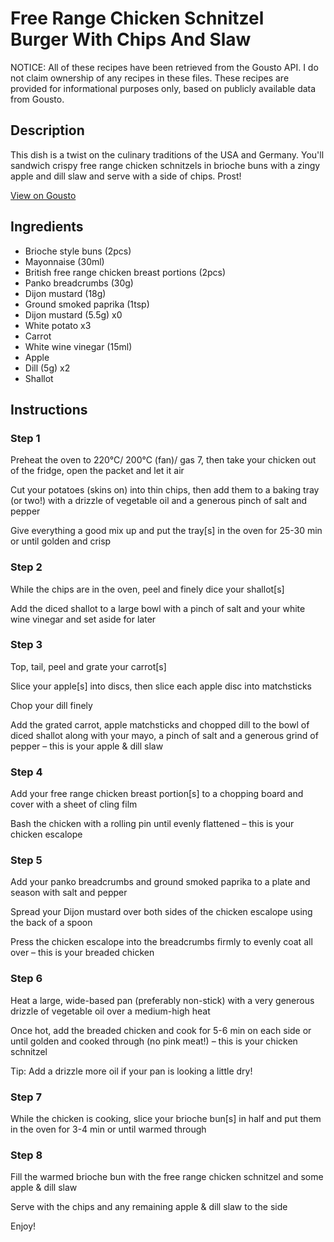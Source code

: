 # Free Range Chicken Schnitzel Burger With Chips And Slaw

NOTICE: All of these recipes have been retrieved from the Gousto API. I do not claim ownership of any recipes in these files. These recipes are provided for informational purposes only, based on publicly available data from Gousto.

## Description

This dish is a twist on the culinary traditions of the USA and Germany. You'll sandwich crispy free range chicken schnitzels in brioche buns with a zingy apple and dill slaw and serve with a side of chips. Prost!

[View on Gousto](https://www.gousto.co.uk/recipes/cookbook/free-range-chicken-schnitzel-burger-with-chips-and-apple-dill-slaw)

## Ingredients

- Brioche style buns (2pcs)
- Mayonnaise (30ml)
- British free range chicken breast portions (2pcs)
- Panko breadcrumbs (30g)
- Dijon mustard (18g)
- Ground smoked paprika (1tsp)
- Dijon mustard (5.5g) x0
- White potato x3
- Carrot
- White wine vinegar (15ml)
- Apple
- Dill (5g) x2
- Shallot

## Instructions


### Step 1

Preheat the oven to 220°C/ 200°C (fan)/ gas 7, then take your chicken out of the fridge, open the packet and let it air

Cut your potatoes (skins on) into thin chips, then add them to a baking tray (or two!) with a drizzle of vegetable oil and a generous pinch of salt and pepper

Give everything a good mix up and put the tray[s] in the oven for 25-30 min or until golden and crisp


### Step 2

While the chips are in the oven, peel and finely dice your shallot[s]

Add the diced shallot to a large bowl with a pinch of salt and your white wine vinegar and set aside for later


### Step 3

Top, tail, peel and grate your carrot[s]

Slice your apple[s]<span class="text-danger"> </span>into discs, then slice each apple disc into matchsticks

Chop your dill finely

Add the grated carrot, apple matchsticks and chopped dill to the bowl of diced shallot along with your mayo, a pinch of salt and a generous grind of pepper – this is your apple & dill slaw


### Step 4

Add your free range chicken breast portion[s] to a chopping board and cover with a sheet of cling film

Bash the chicken with a rolling pin until evenly flattened – this is your chicken escalope


### Step 5

Add your panko breadcrumbs and ground smoked paprika to a plate and season with salt and pepper

Spread your Dijon mustard over both sides of the chicken escalope using the back of a spoon

Press the chicken escalope into the breadcrumbs firmly to evenly coat all over – this is your breaded chicken


### Step 6

Heat a large, wide-based pan (preferably non-stick) with a very generous drizzle of vegetable oil over a medium-high heat

Once hot, add the breaded chicken and cook for 5-6 min on each side or until golden and cooked through (no pink meat!) – this is your chicken schnitzel

Tip: Add a drizzle more oil if your pan is looking a little dry!


### Step 7

While the chicken is cooking, slice your brioche bun[s] in half and put them in the oven for 3-4 min or until warmed through

### Step 8

Fill the warmed brioche bun with the free range chicken schnitzel and some apple & dill slaw

Serve with the chips and any remaining apple & dill slaw to the side

Enjoy!

